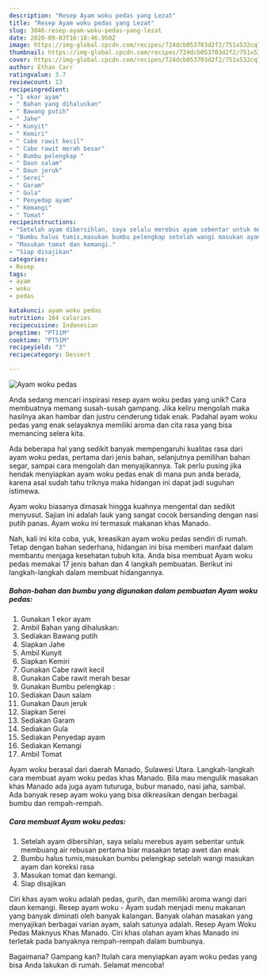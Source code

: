 ```yaml
---
description: "Resep Ayam woku pedas yang Lezat"
title: "Resep Ayam woku pedas yang Lezat"
slug: 3046-resep-ayam-woku-pedas-yang-lezat
date: 2020-09-03T16:18:46.950Z
image: https://img-global.cpcdn.com/recipes/724dcb053703d2f2/751x532cq70/ayam-woku-pedas-foto-resep-utama.jpg
thumbnail: https://img-global.cpcdn.com/recipes/724dcb053703d2f2/751x532cq70/ayam-woku-pedas-foto-resep-utama.jpg
cover: https://img-global.cpcdn.com/recipes/724dcb053703d2f2/751x532cq70/ayam-woku-pedas-foto-resep-utama.jpg
author: Ethan Carr
ratingvalue: 3.7
reviewcount: 13
recipeingredient:
- "1 ekor ayam"
- " Bahan yang dihaluskan"
- " Bawang putih"
- " Jahe"
- " Kunyit"
- " Kemiri"
- " Cabe rawit kecil"
- " Cabe rawit merah besar"
- " Bumbu pelengkap "
- " Daun salam"
- " Daun jeruk"
- " Serei"
- " Garam"
- " Gula"
- " Penyedap ayam"
- " Kemangi"
- " Tomat"
recipeinstructions:
- "Setelah ayam dibersihlan, saya selalu merebus ayam sebentar untuk membuang air rebusan pertama biar masakan tetap awet dan enak"
- "Bumbu halus tumis,masukan bumbu pelengkap setelah wangi masukan ayam dan koreksi rasa"
- "Masukan tomat dan kemangi."
- "Siap disajikan"
categories:
- Resep
tags:
- ayam
- woku
- pedas

katakunci: ayam woku pedas 
nutrition: 164 calories
recipecuisine: Indonesian
preptime: "PT11M"
cooktime: "PT51M"
recipeyield: "3"
recipecategory: Dessert

---
```



![Ayam woku pedas](https://img-global.cpcdn.com/recipes/724dcb053703d2f2/751x532cq70/ayam-woku-pedas-foto-resep-utama.jpg)

Anda sedang mencari inspirasi resep ayam woku pedas yang unik? Cara membuatnya memang susah-susah gampang. Jika keliru mengolah maka hasilnya akan hambar dan justru cenderung tidak enak. Padahal ayam woku pedas yang enak selayaknya memiliki aroma dan cita rasa yang bisa memancing selera kita.

Ada beberapa hal yang sedikit banyak mempengaruhi kualitas rasa dari ayam woku pedas, pertama dari jenis bahan, selanjutnya pemilihan bahan segar, sampai cara mengolah dan menyajikannya. Tak perlu pusing jika hendak menyiapkan ayam woku pedas enak di mana pun anda berada, karena asal sudah tahu triknya maka hidangan ini dapat jadi suguhan istimewa.

Ayam woku biasanya dimasak hingga kuahnya mengental dan sedikit menyusut. Sajian ini adalah lauk yang sangat cocok bersanding dengan nasi putih panas. Ayam woku ini termasuk makanan khas Manado.


Nah, kali ini kita coba, yuk, kreasikan ayam woku pedas sendiri di rumah. Tetap dengan bahan sederhana, hidangan ini bisa memberi manfaat dalam membantu menjaga kesehatan tubuh kita. Anda bisa membuat Ayam woku pedas memakai 17 jenis bahan dan 4 langkah pembuatan. Berikut ini langkah-langkah dalam membuat hidangannya.

<!--inarticleads1-->

##### Bahan-bahan dan bumbu yang digunakan dalam pembuatan Ayam woku pedas:

1. Gunakan 1 ekor ayam
1. Ambil  Bahan yang dihaluskan:
1. Sediakan  Bawang putih
1. Siapkan  Jahe
1. Ambil  Kunyit
1. Siapkan  Kemiri
1. Gunakan  Cabe rawit kecil
1. Gunakan  Cabe rawit merah besar
1. Gunakan  Bumbu pelengkap :
1. Sediakan  Daun salam
1. Gunakan  Daun jeruk
1. Siapkan  Serei
1. Sediakan  Garam
1. Sediakan  Gula
1. Sediakan  Penyedap ayam
1. Sediakan  Kemangi
1. Ambil  Tomat


Ayam woku berasal dari daerah Manado, Sulawesi Utara. Langkah-langkah cara membuat ayam woku pedas khas Manado. Bila mau mengulik masakan khas Manado ada juga ayam tuturuga, bubur manado, nasi jaha, sambal. Ada banyak resep ayam woku yang bisa dikreasikan dengan berbagai bumbu dan rempah-rempah. 

<!--inarticleads2-->

##### Cara membuat Ayam woku pedas:

1. Setelah ayam dibersihlan, saya selalu merebus ayam sebentar untuk membuang air rebusan pertama biar masakan tetap awet dan enak
1. Bumbu halus tumis,masukan bumbu pelengkap setelah wangi masukan ayam dan koreksi rasa
1. Masukan tomat dan kemangi.
1. Siap disajikan


Ciri khas ayam woku adalah pedas, gurih, dan memiliki aroma wangi dari daun kemangi. Resep ayam woku - Ayam sudah menjadi menu makanan yang banyak diminati oleh banyak kalangan. Banyak olahan masakan yang menyajikan berbagai varian ayam, salah satunya adalah. Resep Ayam Woku Pedas Maknyus Khas Manado. Ciri khas olahan ayam khas Manado ini terletak pada banyaknya rempah-rempah dalam bumbunya. 

Bagaimana? Gampang kan? Itulah cara menyiapkan ayam woku pedas yang bisa Anda lakukan di rumah. Selamat mencoba!
